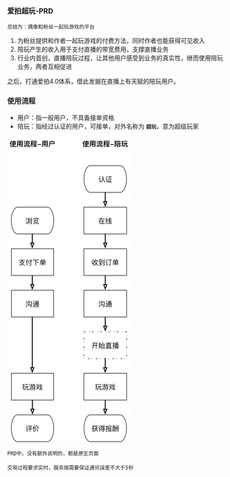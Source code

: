 ### 爱拍超玩-PRD

	总结为：偶像和粉丝一起玩游戏的平台

1. 为粉丝提供和作者一起玩游戏的付费方法，同时作者也能获得可见收入
2. 陪玩产生的收入用于支付直播的带宽费用，支撑直播业务
3. 行业内首创，直播陪玩过程，让其他用户感受到业务的真实性，继而使用陪玩业务，两者互相促进  

之后，打通爱拍4.0体系，借此发掘在直播上有天赋的陪玩用户。

### 使用流程
* 用户：指一般用户，不具备接单资格
* 陪玩：指经过认证的用户，可接单，对外名称为 **`超玩`**，意为超级玩家

![](app/img/用户使用流程.jpg)

	PRD中，没有额外说明的，都是原生页面
	
	交易过程要求实时，服务端需要保证通讯误差不大于5秒
